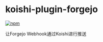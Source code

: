 # koishi-plugin-forgejo

[![npm](https://img.shields.io/npm/v/koishi-plugin-forgejo?style=flat-square)](https://www.npmjs.com/package/koishi-plugin-forgejo)

让Forgejo Webhook通过Koishi进行推送
